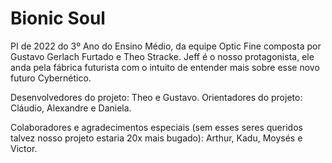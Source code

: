 # Bionic Soul
PI de 2022 do 3º Ano do Ensino Médio, da equipe Optic Fine composta por Gustavo Gerlach Furtado e Theo Stracke.
Jeff é o nosso protagonista, ele anda pela fábrica futurista com o intuito de entender mais sobre esse novo futuro Cybernético.

Desenvolvedores do projeto: Theo e Gustavo.
Orientadores do projeto: Cláudio, Alexandre e Daniela.

Colaboradores e agradecimentos especiais (sem esses seres queridos talvez nosso projeto estaria 20x mais bugado): Arthur, Kadu, Moysés e Victor.
